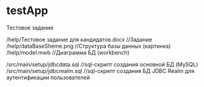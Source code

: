 # testApp
Тестовое задание

/help/Тестовое задание для кандидатов.docx  //Задание
/help/dataBaseSheme.png                     //Структура базы данных (картинка)
/help/model.mwb                             //Диаграмма БД (workbench)


/src/main/setup/jdbcdata.sql                //sql-скрипт создания основной БД (MySQL) 
/src/main/setup/jdbcrealm.sql               //sql-скрипт создания БД JDBC Realm для аутентификации пользователей 
  
